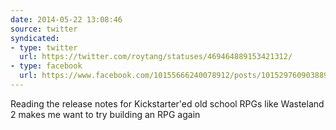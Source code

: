 ```yaml
---
date: 2014-05-22 13:08:46
source: twitter
syndicated:
- type: twitter
  url: https://twitter.com/roytang/statuses/469464889153421312/
- type: facebook
  url: https://www.facebook.com/10155666240078912/posts/10152976090388912
---
```


Reading the release notes for Kickstarter'ed old school RPGs like Wasteland 2 makes me want to try building an RPG again